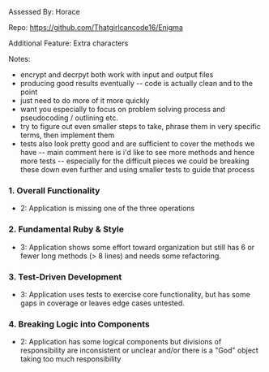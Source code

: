 Assessed By: Horace

Repo: https://github.com/Thatgirlcancode16/Enigma

Additional Feature: Extra characters

Notes:

* encrypt and decrpyt both work with input and output files
* producing good results eventually -- code is actually clean and to the point
* just need to do more of it more quickly
* want you especially to focus on problem solving process and pseudocoding / outlining etc.
* try to figure out even smaller steps to take, phrase them in very specific terms, then implement them
* tests also look pretty good and are sufficient to cover the methods we have -- main comment here is i'd like to see more methods
and hence more tests -- especially for the difficult pieces we could be breaking these down even further and using smaller tests to
guide that process

### 1. Overall Functionality

* 2: Application is missing one of the three operations

### 2. Fundamental Ruby & Style

* 3:  Application shows some effort toward organization but still has 6 or fewer long methods (> 8 lines) and needs some refactoring.

### 3. Test-Driven Development

* 3: Application uses tests to exercise core functionality, but has some gaps in coverage or leaves edge cases untested.

### 4. Breaking Logic into Components

* 2: Application has some logical components but divisions of responsibility are inconsistent or unclear and/or there is a "God" object taking too much responsibility
